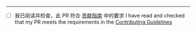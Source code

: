 
<!-- 在上方撰写您想附加的信息 -->
<!-- Write your own things above -->
---

<!--
- 请确认您的PR符合《贡献指南》中的要求，然后勾选下方的复选框，不要修改其它内容
  勾选案例：- [x]
- Please confirm that your pull request meets the "Contributing Guidelines", then tick the checkbox below,
  DO NOT MODIFY ANY OTHER CONTENT
  Ticked checkbox sample: - [x]
-->

<!--Checkmate-->
- [ ] 我已阅读并检查，此 PR 符合 [贡献指南](https://github.com/MCDReforged/PluginCatalogue/blob/master/CONTRIBUTING_cn.md) 中的要求
  I have read and checked that my PR meets the requirements in the [Contributing Guidelines](https://github.com/MCDReforged/PluginCatalogue/blob/master/CONTRIBUTING.md)
